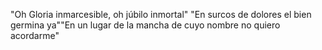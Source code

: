 "Oh Gloria inmarcesible, oh júbilo inmortal" "En surcos de dolores el bien germina ya""En un lugar de la mancha de cuyo nombre no quiero acordarme"